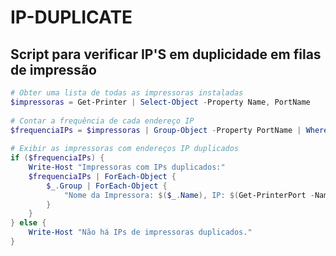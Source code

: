<h1>IP-DUPLICATE</h1>
<h2> Script para verificar IP'S em duplicidade em filas de impressão </h2>

``` powershell
# Obter uma lista de todas as impressoras instaladas
$impressoras = Get-Printer | Select-Object -Property Name, PortName
 
# Contar a frequência de cada endereço IP
$frequenciaIPs = $impressoras | Group-Object -Property PortName | Where-Object { $_.Count -gt 1 }
 
# Exibir as impressoras com endereços IP duplicados
if ($frequenciaIPs) {
    Write-Host "Impressoras com IPs duplicados:"
    $frequenciaIPs | ForEach-Object {
        $_.Group | ForEach-Object {
            "Nome da Impressora: $($_.Name), IP: $(Get-PrinterPort -Name $_.PortName).PrinterHostAddress"
        }
    }
} else {
    Write-Host "Não há IPs de impressoras duplicados."
}
````


